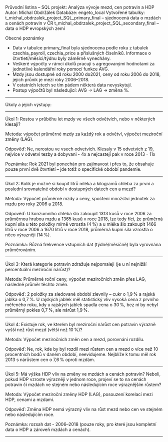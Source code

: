 Průvodní listina – SQL projekt: Analýza vývoje mezd, cen potravin a HDP
Autor: Michal Obdržálek
Databáze: engeto_local
Vytvořené tabulky:
t_michal_obdrzalek_project_SQL_primary_final – sjednocená data o mzdách a cenách potravin v ČR
t_michal_obdrzalek_project_SQL_secondary_final – data o HDP evropských zemí

Obecné poznámky 
-	Data v tabulce primary_final byla sjednocena podle roku z tabulek czechia_payroll, czechia_price a příslušných číselníků. Informace o čtvrtletí/měsíci/týdnu byly záměrně vynechány.
-	Veškeré výpočty v rámci úkolů pracují s agregovanými hodnotami za jednotlivé kalendářní roky pomocí funkce AVG.
-	Mzdy jsou dostupné od roku 2000 do2021, ceny od roku 2006 do 2018, jejich průnik je mezi roky 2006–2018.
-	V ostatních letech se tím pádem některá data nevyskytují.
-	Postup výpočtů byl následující: AVG → LAG → změna %.

________________________________________

Úkoly a jejich výstupy:
________________________________________

Úkol 1: Rostou v průběhu let mzdy ve všech odvětvích, nebo v některých klesají?

Metoda: výpočet průměrné mzdy za každý rok a odvětví, výpočet meziroční změny (LAG).

Odpověď: Ne, nerostou ve vsech odvetvich. Klesaly v 15 odvetvich z 19, nejvice v odvetvi tezby a dobyvani - 4x a nejcasteji pak v roce 2013 - 11x

Poznámka: Rok 2021 byl ponechán pro zajímavost i přes to, že obsahuje pouze první dvě čtvrtletí – jde totiž o specifické období pandemie.
________________________________________

Úkol 2: Kolik je možné si koupit litrů mléka a kilogramů chleba za první a poslední srovnatelné období v dostupných datech cen a mezd?

Metoda: Výpočet průměrné mzdy a ceny, spočtení množství jednotek za mzdu pro roky 2006 a 2018.

Odpověď: U konzumního chleba šlo zakoupit 1313 kusů v roce 2006 za průměrnou hrubou mzdu a 1365 kusů v roce 2018, lze tedy říci,
že průměrná kupní síla u této položky mírně vzrostla (4 %) a u mléka šlo zakoupit 1466 litrů v roce 2006 a 1670 litrů v roce 2018,
průměrná kupní síla vzrostla o něco výrazněji (14 %).

Poznámka: Různá frekvence vstupních dat (týdně/měsíčně) byla vyrovnána průměrováním.
________________________________________

Úkol 3: Která kategorie potravin zdražuje nejpomaleji (je u ní nejnižší percentuální meziroční nárůst)?

Metoda: Průměrné roční ceny, výpočet meziročních změn přes LAG, následně průměr těchto změn.

Odpověď: 2 položky za sledované období zlevnily – cukr o 1,9 % a rajská jablka o 0,7 %. U rajských jablek měl statistický vliv vysoká cena z prvního měřeného roku,
kdy u rajských jablek spadla cena o 30 %, bez ní by nebyl průměrný pokles 0,7 %, ale nárůst 1,9 %.
________________________________________

Úkol 4: Existuje rok, ve kterém byl meziroční nárůst cen potravin výrazně vyšší než růst mezd (větší než 10 %)?

Metoda: Výpočet meziročních změn cen a mezd, porovnání rozdílu.

Odpověď: Ne, rok, kde by byl rozdíl mezi růstem cen a mezd o více než 10 procentních bodů v daném období, neevidujeme.
Nejblíže k tomu měl rok 2013 s nárůstem cen o 7,6 % oproti mzdám.
________________________________________

Úkol 5: Má výška HDP vliv na změny ve mzdách a cenách potravin? Neboli, pokud HDP vzroste výrazněji v jednom roce, projeví se to na cenách potravin či mzdách ve stejném nebo následujícím roce výraznějším růstem?

Metoda: Výpočet meziroční změny HDP (LAG), posouzení korelací mezi HDP, cenami a mzdami.

Odpověď: Změna HDP nemá výrazný vliv na růst mezd nebo cen ve stejném nebo následujícím roce.

Poznámka: rozsah dat - 2006–2018 (pouze roky, pro které jsou kompletní data o HDP a zároveň mzdách a cenách).
________________________________________


